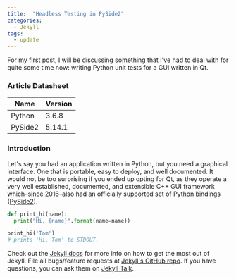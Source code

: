 ```yaml
---
title:  "Headless Testing in PySide2"
categories: 
  - Jekyll
tags:
  - update
---
```


For my first post, I will be discussing something that I've had to deal with for quite some time now: writing Python unit tests for a GUI written in Qt.

### Article Datasheet

| Name | Version |
| ------ | ------ |
| Python | 3.6.8 |
| PySide2 | 5.14.1 |

### Introduction
Let's say you had an application written in Python, but you need a graphical interface. One that is portable, easy to deploy, and well documented. It would not be too surprising if you ended up opting for Qt, as they operate a very well established, documented, and extensible C++ GUI framework which–since 2016–also had an officially supported set of Python bindings ([PySide2](https://wiki.qt.io/Qt_for_Python)). 

```python
def print_hi(name):
  print("Hi, {name}".format(name=name))

print_hi('Tom')
# prints 'Hi, Tom' to STDOUT.
```

Check out the [Jekyll docs][jekyll-docs] for more info on how to get the most out of Jekyll. File all bugs/feature requests at [Jekyll's GitHub repo][jekyll-gh]. If you have questions, you can ask them on [Jekyll Talk][jekyll-talk].

[jekyll-docs]: http://jekyllrb.com/docs/home
[jekyll-gh]:   https://github.com/jekyll/jekyll
[jekyll-talk]: https://talk.jekyllrb.com/